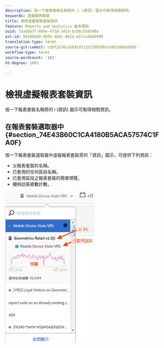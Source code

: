 ```yaml
---
description: 按一下報表套裝名稱旁的 i (資訊) 圖示可取得相關資訊。
keywords: 虛擬報表套裝
title: 檢視虛擬報表套裝資訊
feature: Reports and analytics 基本需知
uuid: 7aa9da77-604e-473d-a914-6c0bc558548a
exl-id: 92e89d40-db94-4b0c-881e-e57ca4bb6999
translation-type: tm+mt
source-git-commit: cddf2a76ca36914f133379959b7cbb5246bdd695
workflow-type: tm+mt
source-wordcount: '101'
ht-degree: 100%

---
```


# 檢視虛擬報表套裝資訊

按一下報表套裝名稱旁的 i (資訊) 圖示可取得相關資訊。

## 在報表套裝選取器中 {#section_74E43B60C1CA4180B5ACA57574C1FA0F}

按一下報表套裝選取器中虛擬報表套裝旁的「資訊」圖示，可提供下列資訊：

* 父報表套裝的名稱。
* 已套用的任何區段名稱。
* 已套用區段之報表套裝的簡單預覽。
* 獨特訪客總數計數。

![](assets/vrs-info.png)
